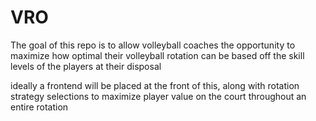 # VRO

The goal of this repo is to allow volleyball coaches the opportunity to maximize how optimal their volleyball rotation can be based off the skill levels of the players at their disposal

ideally a frontend will be placed at the front of this, along with rotation strategy selections to maximize player value on the court throughout an entire rotation
